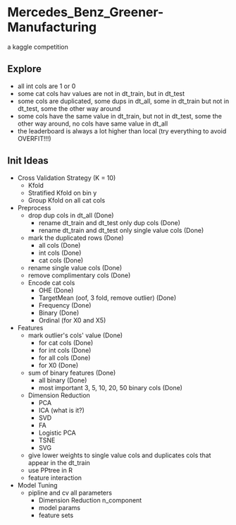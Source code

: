 # Mercedes_Benz_Greener-Manufacturing
a kaggle competition

## Explore
  - all int cols are 1 or 0
  - some cat cols hav values are not in dt_train, but in dt_test
  - some cols are duplicated, some dups in dt_all, some in dt_train but not in dt_test, some the other way around
  - some cols have the same value in dt_train, but not in dt_test, some the other way around, no cols have same value in dt_all
  - the leaderboard is always a lot higher than local (try everything to avoid OVERFIT!!!)

## Init Ideas
  - Cross Validation Strategy (K = 10)
    - Kfold
    - Stratified Kfold on bin y
    - Group Kfold on all cat cols
  - Preprocess
    - drop dup cols in dt_all (Done)
      - rename dt_train and dt_test only dup cols (Done)
      - rename dt_train and dt_test only single value cols (Done)
    - mark the duplicated rows (Done)
      - all cols (Done)
      - int cols (Done)
      - cat cols (Done)
    - rename single value cols (Done)
    - remove complimentary cols (Done)
    - Encode cat cols
      - OHE (Done)
      - TargetMean (oof, 3 fold, remove outlier) (Done)
      - Frequency (Done)
      - Binary (Done)
      - Ordinal (for X0 and X5)
  - Features
    - mark outlier's cols' value (Done)
      - for cat cols (Done)
      - for int cols (Done)
      - for all cols (Done)
      - for X0 (Done)
    - sum of binary features (Done)
      - all binary (Done)
      - most important 3, 5, 10, 20, 50 binary cols (Done)
    - Dimension Reduction
      - PCA
      - ICA (what is it?)
      - SVD
      - FA
      - Logistic PCA
      - TSNE
      - SVG
    - give lower weights to single value cols and duplicates cols that appear in the dt_train
    - use PPtree in R
    - feature interaction
  - Model Tuning
    - pipline and cv all parameters
      - Dimension Reduction n_component
      - model params
      - feature sets

